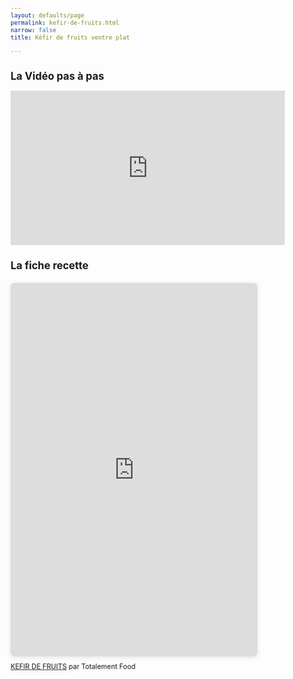 ```yaml
---
layout: defaults/page
permalink: kefir-de-fruits.html
narrow: false
title: Kéfir de fruits ventre plat

---
```


## La Vidéo pas à pas

<iframe width="560" height="315" src="https://www.youtube.com/embed/tQ-jc1mbaNU" title="YouTube video player" frameborder="0" allow="accelerometer; autoplay; clipboard-write; encrypted-media; gyroscope; picture-in-picture" allowfullscreen></iframe>

## La fiche recette

<div style="position: relative; width: 100%; height: 0; padding-top: 141.4286%;
 padding-bottom: 48px; box-shadow: 0 2px 8px 0 rgba(63,69,81,0.16); margin-top: 1.6em; margin-bottom: 0.9em; overflow: hidden;
 border-radius: 8px; will-change: transform;">
  <iframe loading="lazy" style="position: absolute; width: 100%; height: 100%; top: 0; left: 0; border: none; padding: 0;margin: 0;"
    src="https:&#x2F;&#x2F;www.canva.com&#x2F;design&#x2F;DAFIcbAqFUE&#x2F;view?embed" allowfullscreen="allowfullscreen" allow="fullscreen">
  </iframe>
</div>
<a href="https:&#x2F;&#x2F;www.canva.com&#x2F;design&#x2F;DAFIcbAqFUE&#x2F;view?utm_content=DAFIcbAqFUE&amp;utm_campaign=designshare&amp;utm_medium=embeds&amp;utm_source=link" target="_blank" rel="noopener">KEFIR DE FRUITS</a> par Totalement Food